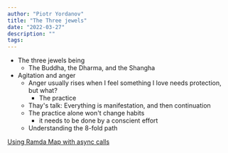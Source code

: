 ```yaml
---
author: "Piotr Yordanov"
title: "The Three jewels"
date: "2022-03-27"
description: ""
tags:
---
```


+ The three jewels being
	+ The Buddha, the Dharma, and the Shangha
+ Agitation and anger
	+ Anger usually rises when I feel something I love needs protection, but what?
		+ The practice
	+ Thay's talk: Everything is manifestation, and then continuation
	+ The practice alone won't change habits
		+ it needs to be done by a conscient effort
	+ Understanding the 8-fold path

[Using Ramda Map with async calls](/Using%20Ramda%20Map%20with%20async%20calls)
